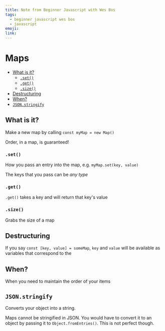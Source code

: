 ```yaml
---
title: Note from Beginner Javascript with Wes Bos
tags:
  - beginner javascript wes bos
  - javascript
emoji:
link:
---
```


# Maps <!-- omit in toc -->

- [What is it?](#what-is-it)
  - [`.set()`](#set)
  - [`.get()`](#get)
  - [`.size()`](#size)
- [Destructuring](#destructuring)
- [When?](#when)
- [`JSON.stringify`](#jsonstringify)

## What is it?

Make a new map by calling `const myMap = new Map()`

Order, in a map, is guaranteed!

### `.set()`

How you pass an entry into the map, e.g. `myMap.set(key, value)`

The keys that you pass can be _any type_

### `.get()`

`.get()` takes a key and will return that key's value

### `.size()`

Grabs the size of a map

## Destructuring

If you say `const [key, value] = someMap`, `key` and `value` will be available as variables that correspond to the

## When?

When you need to maintain the order of your items

## `JSON.stringify`

Converts your object into a string.

Maps cannot be stringified in JSON. You would have to convert it to an object by passing it to `Object.fromEntries()`. This is not perfect though.
